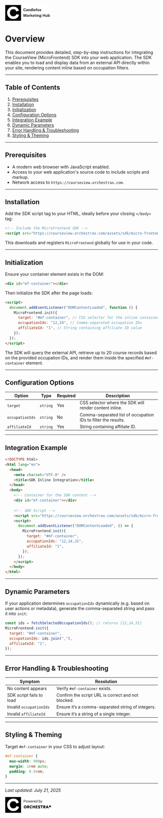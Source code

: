 ![Candlefox Logo](images/candlefox-logo.png)

# Overview

This document provides detailed, step-by-step instructions for integrating the CourseView (MicroFrontend) SDK into your web application. The SDK enables you to load and display data from an external API directly within your site, rendering content inline based on occupation filters.

---

## Table of Contents

1. [Prerequisites](#prerequisites)
2. [Installation](#installation)
3. [Initialization](#initialization)
4. [Configuration Options](#configuration-options)
5. [Integration Example](#integration-example)
6. [Dynamic Parameters](#dynamic-parameters)
7. [Error Handling & Troubleshooting](#error-handling--troubleshooting)
8. [Styling & Theming](#styling--theming)

---

## Prerequisites

- A modern web browser with JavaScript enabled.
- Access to your web application's source code to include scripts and markup.
- Network access to `https://courseview.orchestrax.com`.

---

## Installation

Add the SDK script tag to your HTML, ideally before your closing `</body>` tag:

```html
<!-- Include the MicroFrontend SDK -->
<script src="https://courseview.orchestrax.com/assets/sdk/micro-frontend-sdk.js"></script>
```

This downloads and registers `MicroFrontend` globally for use in your code.

---

## Initialization

Ensure your container element exists in the DOM:

```html
<div id="mf-container"></div>
```

Then initialize the SDK after the page loads:

```html
<script>
  document.addEventListener("DOMContentLoaded", function () {
    MicroFrontend.init({
      target: "#mf-container", // CSS selector for the inline container
      occupationIds: "12,24", // Comma-separated occupation IDs
      affiliateId: "1", // String containing affiliate ID value
    });
  });
</script>
```

The SDK will query the external API, retrieve up to 20 course records based on the provided occupation IDs, and render them inside the specified `#mf-container` element.

---

## Configuration Options

| Option          | Type     | Required | Description                                                   |
| --------------- | -------- | -------- | ------------------------------------------------------------- |
| `target`        | `string` | Yes      | CSS selector where the SDK will render content inline.        |
| `occupationIds` | `string` | No       | Comma-separated list of occupation IDs to filter the results. |
| `affiliateId`   | `string` | Yes      | String containing affiliate ID.                               |

---

## Integration Example

```html
<!DOCTYPE html>
<html lang="en">
  <head>
    <meta charset="UTF-8" />
    <title>SDK Inline Integration</title>
  </head>
  <body>
    <!-- Container for the SDK content -->
    <div id="mf-container"></div>

    <!-- SDK Script -->
    <script src="https://courseview.orchestrax.com/assets/sdk/micro-frontend-sdk.js"></script>
    <script>
      document.addEventListener("DOMContentLoaded", () => {
        MicroFrontend.init({
          target: "#mf-container",
          occupationIds: "12,24,31",
          affiliateId: "1",
        });
      });
    </script>
  </body>
</html>
```

---

## Dynamic Parameters

If your application determines `occupationIds` dynamically (e.g. based on user actions or metadata), generate the comma-separated string and pass it into `init`:

```js
const ids = fetchSelectedOccupationIds(); // returns [12,24,31]
MicroFrontend.init({
  target: "#mf-container",
  occupationIds: ids.join(","),
  affiliateId: "1",
});
```

---

## Error Handling & Troubleshooting

| Symptom                  | Resolution                                         |
| ------------------------ | -------------------------------------------------- |
| No content appears       | Verify `#mf-container` exists.                     |
| SDK script fails to load | Confirm the script URL is correct and not blocked. |
| Invalid `occupationIds`  | Ensure it’s a comma-separated string of integers.  |
| Invalid `affiliateId`    | Ensure it’s a string of a single integer.          |

---

## Styling & Theming

Target `#mf-container` in your CSS to adjust layout:

```css
#mf-container {
  max-width: 900px;
  margin: 1rem auto;
  padding: 0.5rem;
}
```

---

_Last updated: July 21, 2025_

![OrchestraX Logo](images/logo.png)
